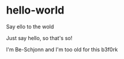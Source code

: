 # hello-world
Say ello to the wold

Just say hello, so that's so!

I'm Be-Schjonn and I'm too old for this b3f0rk
